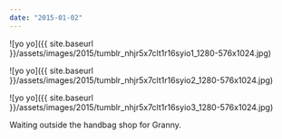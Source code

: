 ```yaml
---
date: "2015-01-02"
---
```


![yo yo]({{ site.baseurl }}/assets/images/2015/tumblr_nhjr5x7clt1r16syio1_1280-576x1024.jpg)

![yo yo]({{ site.baseurl }}/assets/images/2015/tumblr_nhjr5x7clt1r16syio2_1280-576x1024.jpg)

![yo yo]({{ site.baseurl }}/assets/images/2015/tumblr_nhjr5x7clt1r16syio3_1280-576x1024.jpg)

Waiting outside the handbag shop for Granny.
